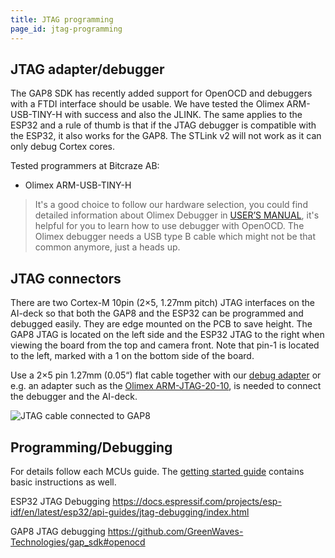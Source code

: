 ```yaml
---
title: JTAG programming
page_id: jtag-programming
---
```


## JTAG adapter/debugger
The GAP8 SDK has recently added support for OpenOCD and debuggers with a FTDI interface should be usable. We have tested the Olimex ARM-USB-TINY-H with success and also the JLINK. The same applies to the ESP32 and a rule of thumb is that if the JTAG debugger is compatible with the ESP32, it also works for the GAP8. The STLink v2 will not work as it can only debug Cortex cores.

Tested programmers at Bitcraze AB:
- Olimex ARM-USB-TINY-H

> It's a good choice to follow our hardware selection, you could find detailed information about Olimex Debugger in [USER’S MANUAL](https://www.olimex.com/Products/ARM/JTAG/_resources/ARM-USB-TINY_and_TINY_H_manual.pdf), it's helpful for you to learn how to use debugger with OpenOCD. The Olimex debugger needs a USB type B cable which might not be that common anymore, just a heads up.

## JTAG connectors
There are two Cortex-M 10pin (2×5, 1.27mm pitch) JTAG interfaces on the AI-deck so that both the GAP8 and the ESP32 can be programmed and debugged easily. They are edge mounted on the PCB to save height. The GAP8 JTAG is located on the left side and the ESP32 JTAG to the right when viewing the board from the top and camera front. Note that pin-1 is located to the left, marked with a 1 on the bottom side of the board.

Use a 2×5 pin 1.27mm (0.05“) flat cable together with our [debug adapter](https://www.bitcraze.io/debug-adapter-kit) or e.g. an adapter such as the [Olimex ARM-JTAG-20-10](https://www.olimex.com/Products/ARM/JTAG/ARM-JTAG-20-10), is needed to connect the debugger and the AI-deck. 

![JTAG cable connected to GAP8](ai-deck-jtag-connecting.png)

## Programming/Debugging
For details follow each MCUs guide. The [getting started guide](/docs/getting-started/getting-started.md) contains basic instructions as well.

ESP32 JTAG Debugging
https://docs.espressif.com/projects/esp-idf/en/latest/esp32/api-guides/jtag-debugging/index.html

GAP8 JTAG debugging
https://github.com/GreenWaves-Technologies/gap_sdk#openocd
